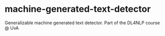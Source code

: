 # machine-generated-text-detector
Generalizable machine generated text detector. Part of the DL4NLP course @ UvA
